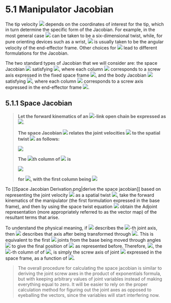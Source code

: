 # 5.1 Manipulator Jacobian
The tip velocity <img src="https://latex.codecogs.com/svg.image?v_{tip}" /> depends on the coordinates of interest for the tip, which in turn determine the specific form of the Jacobian. For example, in the most general case <img src="https://latex.codecogs.com/svg.image?v_{tip}" />  can be taken to be a six-dimensional twist, while, for pure orienting devices such as a wrist, <img src="https://latex.codecogs.com/svg.image?v_{tip}" />  is usually taken to be the angular velocity of the end-effector frame. Other choices for <img src="https://latex.codecogs.com/svg.image?v_{tip}" />  lead to different formulations for the Jacobian.

The two standard types of Jacobian that we will consider are: the space Jacobian <img src="https://latex.codecogs.com/svg.image?J_s(\theta)" />  satisfying <img src="https://latex.codecogs.com/svg.image?V_s=J_s(\theta)\dot\theta" />, where each column <img src="https://latex.codecogs.com/svg.image?J_{si}(\theta)" /> corresponds to a screw axis expressed in the fixed space frame <img src="https://latex.codecogs.com/svg.image?\{s\}">, and the body Jacobian <img src="https://latex.codecogs.com/svg.image?J_b(\theta)" /> satisfying <img src="https://latex.codecogs.com/svg.image?V_b=J_b(\theta)\dot\theta" />, where each column <img src="https://latex.codecogs.com/svg.image?J_{bi}(\theta)" /> corresponds to a screw axis expressed in the end-effector frame <img src="https://latex.codecogs.com/svg.image?\{b\}" />.

## 5.1.1 Space Jacobian
>**Let the forward kinematics of an <img src="https://latex.codecogs.com/svg.image?\bf{n}" />-link open chain be expressed as** <img src="https://latex.codecogs.com/svg.image?\bf{T=e^{[S_1]\theta_1}\dots%20e^{[S_n]\theta_n}M}" />.
>
>**The space Jacobian <img src="https://latex.codecogs.com/svg.image?\bf{J_s(\theta)\in\mathbb{R}^{6\times%20n}}" /> relates the joint velocities <img src="https://latex.codecogs.com/svg.image?\bf{\theta\in\mathbb{R}^n}" /> to the spatial twist <img src="https://latex.codecogs.com/svg.image?\bf{V_s}" /> as follows:**
>
><img src="https://latex.codecogs.com/svg.image?\boxed{\bf{V_s=J_s(\theta)\dot\theta}}" />
>
>**The <img src="https://latex.codecogs.com/svg.image?\bf{i}" />th column of <img src="https://latex.codecogs.com/svg.image?\bf{J_s(\theta)}" /> is**
>
><img src="https://latex.codecogs.com/svg.image?\boxed{\bf{J_{si}(\theta)=\text{Ad}_{e^{[S_1]\theta_1}\dots%20e^{[S_{i-1}]\theta_{i-1}}}(S_i)}}" /> 
>
>**for <img src="https://latex.codecogs.com/svg.image?\bf{i=2,\dots,n}" />, with the first column being <img src="https://latex.codecogs.com/svg.image?\bf{J_{s1}=S_1}" />**

To [[Space Jacobian Derivation.png|derive the space jacobian]] based on representing the joint velocity <img src="https://latex.codecogs.com/svg.image?\dot\theta" /> as a spatial twist <img src="https://latex.codecogs.com/svg.image?V_s" />, take the forward kinematics of the manipulator (the first formulation expressed in the base frame), and then by using the space twist equation <img src="https://latex.codecogs.com/svg.image?[V_s]=\dot%20TT^{-1}" /> obtain the Adjoint representation (more appropriately referred to as the vector map) of the resultant terms that arise. 

To understand the physical meaning, if <img src="https://latex.codecogs.com/svg.image?S_i" /> describes the <img src="https://latex.codecogs.com/svg.image?i" />-th joint axis, then <img src="https://latex.codecogs.com/svg.image?\text{Ad}_{T_{i-1}}(S_i)" /> describes that axis after being transformed through <img src="https://latex.codecogs.com/svg.image?T_{i-1}" />. This is equivalent to the first <img src="https://latex.codecogs.com/svg.image?i-1" /> joints from the base being moved through angles <img src="https://latex.codecogs.com/svg.image?\theta_1,\dots,\theta_{i-1}" /> to give the final position of <img src="https://latex.codecogs.com/svg.image?S_i" /> as represented before. Therefore, <img src="https://latex.codecogs.com/svg.image?J_{si}(\theta)" />, the <img src="https://latex.codecogs.com/svg.image?i" />-th column of of <img src="https://latex.codecogs.com/svg.image?J_s(\theta)" />, is simply the screw axis of joint <img src="https://latex.codecogs.com/svg.image?i" /> expressed in the space frame, as a function of <img src="https://latex.codecogs.com/svg.image?\theta_1,\dots,\theta_{i-1}" />.

>The overall procedure for calculating the space jacobian is similar to deriving the joint screw axes in the product of exponentials formula, but with keeping arbitrary values of joint variables instead of making everything equal to zero. It will be easier to rely on the proper calculation method for figuring out the joint axes as opposed to eyeballing the vectors, since the variables will start interfering now.